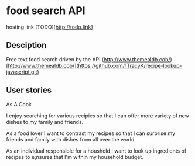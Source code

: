 # food search API

hosting link (TODO)[http://todo.link]

## Desciption

Free text food search driven by the API (http://www.themealdb.cob/)[http://www.themealdb.cob/](https://github.com/1TracyK/recipe-lookup-javascript.git)


## User stories

As A Cook

I enjoy searching for various recipies so that I can offer more variety 
of new dishes to my family and friends.

As a food lover
I want to contrast my recipes 
so that I can surprise my friends and family
with dishes from all over the world.

As an individual responsible for a houshold
I want to look up ingredients of recipes to e;nsures 
that I'm within my household budget.